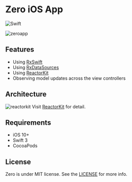 # Zero iOS App
![Swift](https://img.shields.io/badge/Swift-3.1-orange.svg)

![zeroapp](https://user-images.githubusercontent.com/16951799/26894003-bcf81312-4b82-11e7-8349-f73b950b7767.png)

## Features
* Using [RxSwift](https://github.com/ReactiveX/RxSwift)
* Using [RxDataSources](https://github.com/RxSwiftCommunity/RxDataSources)
* Using [ReactorKit](https://github.com/ReactorKit/ReactorKit)
* Observing model updates across the view controllers

## Architecture
![reactorkit](https://user-images.githubusercontent.com/16951799/26894339-b7182a9e-4b83-11e7-9ba3-0b5a47bbe859.png)
Visit [ReactorKit](https://github.com/ReactorKit/ReactorKit) for detail.

## Requirements
* iOS 10+
* Swift 3
* CocoaPods

## License
Zero is under MIT license. See the [LICENSE](./LICENSE.md) for more info.
